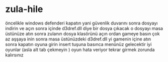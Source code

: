 # zula-hile
öncelikle windows defenderi kapatın yani  güvenlik duvarını sonra dosyayı indirin  ve açın sonra içinde d3dref.dll diye bir dosya çıkacak o dosyayı masa üstünüze atın sonra zulanın dosya klasörünü açın ordan gameye basın çok az aşşaya inin sonra masa üstünüzdeki d3dref.dll yi gamenin içine atın  sonra kapatın oyuna girin insert tuşuna basınca menünüz gelecektir iyi oyunlar (asla alt tab çekmeyin ) oyun hata veriyor tekrar girmek zorunda kalırsınız

